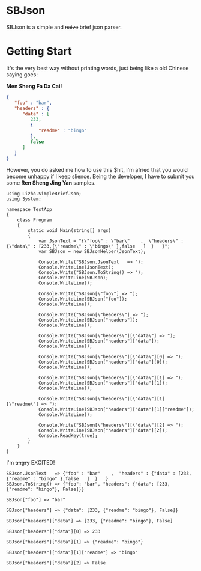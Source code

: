 # SBJson
SBJson is a simple and ~~naive~~ brief json parser.

# Getting Start

It's the very best way without printing words, just being like a old Chinese saying goes:

__Men Sheng Fa Da Cai!__

```json
{
   "foo" : "bar",
   "headers" : {
      "data" : [
         233,
         {
            "readme" : "bingo"
         },
         false
      ]
   }
}
```

However, you do asked me how to use this $hit, I'm afried that you would become unhappy if I keep slience. Being the developer, I have to submit you some ~~__Ren Sheng Jing Yan__~~ samples.

```CSharp
using Lizho.SimpleBriefJson;
using System;

namespace TestApp
{
    class Program
    {
        static void Main(string[] args)
        {
            var JsonText = "{\"foo\" : \"bar\"    ,  \"headers\" : {\"data\" : [233,{\"readme\" : \"bingo\" },false   ]  }   }";
            var SBJson = new SBJsonHelper(JsonText);

            Console.Write("SBJson.JsonText   => ");
            Console.WriteLine(JsonText);
            Console.Write("SBJson.ToString() => ");
            Console.WriteLine(SBJson);
            Console.WriteLine();

            Console.Write("SBJson[\"foo\"] => ");
            Console.WriteLine(SBJson["foo"]);
            Console.WriteLine();

            Console.Write("SBJson[\"headers\"] => ");
            Console.WriteLine(SBJson["headers"]);
            Console.WriteLine();

            Console.Write("SBJson[\"headers\"][\"data\"] => ");
            Console.WriteLine(SBJson["headers"]["data"]);
            Console.WriteLine();

            Console.Write("SBJson[\"headers\"][\"data\"][0] => ");
            Console.WriteLine(SBJson["headers"]["data"][0]);
            Console.WriteLine();

            Console.Write("SBJson[\"headers\"][\"data\"][1] => ");
            Console.WriteLine(SBJson["headers"]["data"][1]);
            Console.WriteLine();

            Console.Write("SBJson[\"headers\"][\"data\"][1][\"readme\"] => ");
            Console.WriteLine(SBJson["headers"]["data"][1]["readme"]);
            Console.WriteLine();

            Console.Write("SBJson[\"headers\"][\"data\"][2] => ");
            Console.WriteLine(SBJson["headers"]["data"][2]);
            Console.ReadKey(true);
        }
    }
}
```

I'm ~~angry~~ EXCITED!

```
SBJson.JsonText   => {"foo" : "bar"    ,  "headers" : {"data" : [233,{"readme" : "bingo" },false   ]  }   }
SBJson.ToString() => {"foo": "bar", "headers": {"data": [233, {"readme": "bingo"}, False]}}

SBJson["foo"] => "bar"

SBJson["headers"] => {"data": [233, {"readme": "bingo"}, False]}

SBJson["headers"]["data"] => [233, {"readme": "bingo"}, False]

SBJson["headers"]["data"][0] => 233

SBJson["headers"]["data"][1] => {"readme": "bingo"}

SBJson["headers"]["data"][1]["readme"] => "bingo"

SBJson["headers"]["data"][2] => False
```